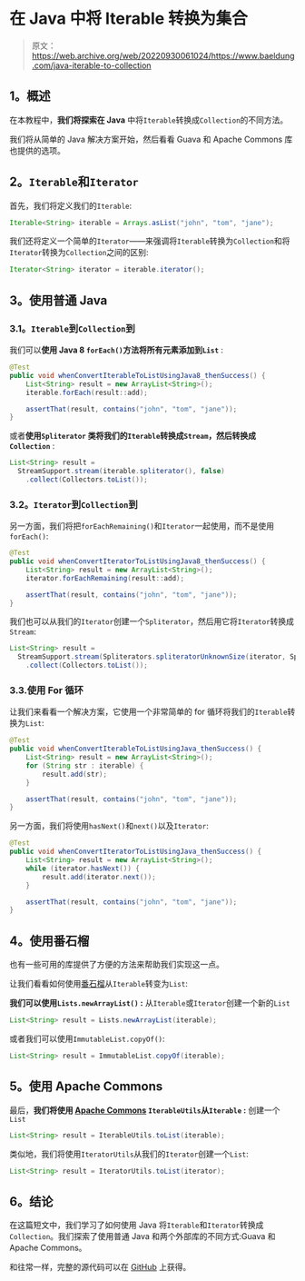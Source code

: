 # 在 Java 中将 Iterable 转换为集合

> 原文：<https://web.archive.org/web/20220930061024/https://www.baeldung.com/java-iterable-to-collection>

## 1。概述

在本教程中，**我们将探索在 Java** 中将`Iterable`转换成`Collection`的不同方法。

我们将从简单的 Java 解决方案开始，然后看看 Guava 和 Apache Commons 库也提供的选项。

## 2。`Iterable`和`Iterator`

首先，我们将定义我们的`Iterable`:

```java
Iterable<String> iterable = Arrays.asList("john", "tom", "jane");
```

我们还将定义一个简单的`Iterator`——来强调将`Iterable`转换为`Collection`和将`Iterator`转换为`Collection`之间的区别:

```java
Iterator<String> iterator = iterable.iterator();
```

## 3。使用普通 Java

### 3.1。`Iterable`到`Collection`到

我们可以**使用 Java 8 `forEach()`方法将所有元素添加到`List`** :

```java
@Test
public void whenConvertIterableToListUsingJava8_thenSuccess() {
    List<String> result = new ArrayList<String>();
    iterable.forEach(result::add);

    assertThat(result, contains("john", "tom", "jane"));
}
```

或者**使用`Spliterator` 类将我们的`Iterable`转换成`Stream`，然后转换成`Collection`** :

```java
List<String> result = 
  StreamSupport.stream(iterable.spliterator(), false)
    .collect(Collectors.toList());
```

### 3.2。`Iterator`到`Collection`到

另一方面，我们将把`forEachRemaining()`和`Iterator`一起使用，而不是使用`forEach()`:

```java
@Test
public void whenConvertIteratorToListUsingJava8_thenSuccess() {
    List<String> result = new ArrayList<String>();
    iterator.forEachRemaining(result::add);

    assertThat(result, contains("john", "tom", "jane"));
}
```

我们也可以从我们的`Iterator`创建一个`Spliterator`，然后用它将`Iterator`转换成`Stream`:

```java
List<String> result = 
  StreamSupport.stream(Spliterators.spliteratorUnknownSize(iterator, Spliterator.ORDERED), false)
    .collect(Collectors.toList());
```

### 3.3.使用 For 循环

让我们来看看一个解决方案，它使用一个非常简单的 for 循环将我们的`Iterable`转换为`List`:

```java
@Test
public void whenConvertIterableToListUsingJava_thenSuccess() {
    List<String> result = new ArrayList<String>();
    for (String str : iterable) {
        result.add(str);
    }

    assertThat(result, contains("john", "tom", "jane"));
}
```

另一方面，我们将使用`hasNext()`和`next()`以及`Iterator`:

```java
@Test
public void whenConvertIteratorToListUsingJava_thenSuccess() {
    List<String> result = new ArrayList<String>();
    while (iterator.hasNext()) {
        result.add(iterator.next());
    }

    assertThat(result, contains("john", "tom", "jane"));
}
```

## 4。使用番石榴

也有一些可用的库提供了方便的方法来帮助我们实现这一点。

让我们看看如何使用[番石榴](/web/20221126180429/https://www.baeldung.com/guava-collections)从`Iterable`转变为`List`:

**我们可以使用`Lists.newArrayList()` :** 从`Iterable`或`Iterator`创建一个新的`List`

```java
List<String> result = Lists.newArrayList(iterable);
```

或者我们可以使用`ImmutableList.copyOf()`:

```java
List<String> result = ImmutableList.copyOf(iterable);
```

## 5。使用 Apache Commons

最后，**我们将使用 [Apache Commons](/web/20221126180429/https://www.baeldung.com/java-commons-lang-3) `IterableUtils`从`Iterable` :** 创建一个`List`

```java
List<String> result = IterableUtils.toList(iterable);
```

类似地，我们将使用`IteratorUtils`从我们的`Iterator`创建一个`List`:

```java
List<String> result = IteratorUtils.toList(iterator);
```

## 6。结论

在这篇短文中，我们学习了如何使用 Java 将`Iterable`和`Iterator`转换成`Collection`。我们探索了使用普通 Java 和两个外部库的不同方式:Guava 和 Apache Commons。

和往常一样，完整的源代码可以在 [GitHub](https://web.archive.org/web/20221126180429/https://github.com/eugenp/tutorials/tree/master/core-java-modules/core-java-collections-conversions) 上获得。